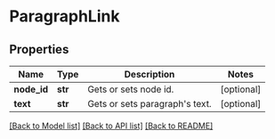 # ParagraphLink

## Properties
Name | Type | Description | Notes
------------ | ------------- | ------------- | -------------
**node_id** | **str** | Gets or sets node id. | [optional] 
**text** | **str** | Gets or sets paragraph&#x27;s text. | [optional] 

[[Back to Model list]](../README.md#documentation-for-models) [[Back to API list]](../README.md#documentation-for-api-endpoints) [[Back to README]](../README.md)

